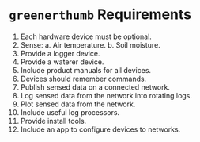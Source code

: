 # `greenerthumb` Requirements

1. Each hardware device must be optional.
2. Sense:
    a. Air temperature.
    b. Soil moisture.
3. Provide a logger device.
4. Provide a waterer device.
5. Include product manuals for all devices.
6. Devices should remember commands.
7. Publish sensed data on a connected network.
9. Log sensed data from the network into rotating logs.
9. Plot sensed data from the network.
10. Include useful log processors.
11. Provide install tools.
12. Include an app to configure devices to networks.
